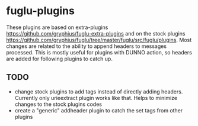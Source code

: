 # fuglu-plugins
These plugins are based on extra-plugins https://github.com/gryphius/fuglu-extra-plugins and on the stock plugins https://github.com/gryphius/fuglu/tree/master/fuglu/src/fuglu/plugins. 
Most changes are related to the ability to append headers to messages processed. This is mostly useful for plugins with DUNNO action, so headers are added for following plugins to catch up.

## TODO
- change stock plugins to add tags instead of directly adding headers. Currently only urieextract plugin works like that. Helps to minimize changes to the stock plugins codes
- create a "generic" addheader plugin to catch the set tags from other plugins
